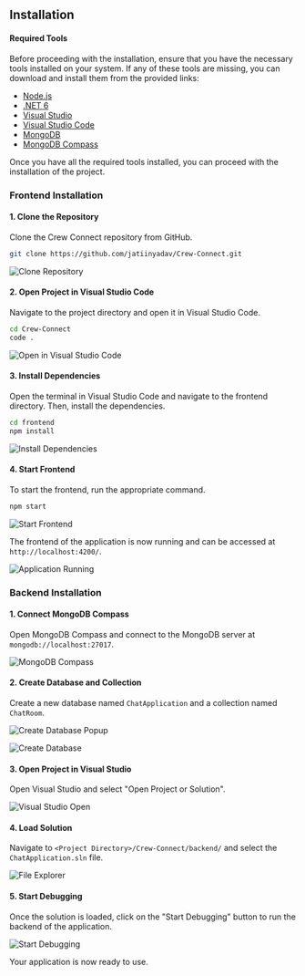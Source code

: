 ## Installation

#### Required Tools

Before proceeding with the installation, ensure that you have the necessary tools installed on your system. If any of these tools are missing, you can download and install them from the provided links:

- [Node.js](https://nodejs.org/en/download)
- [.NET 6](https://dotnet.microsoft.com/en-us/download/dotnet/thank-you/sdk-6.0.421-windows-x64-installer)
- [Visual Studio](https://code.visualstudio.com/Download)
- [Visual Studio Code](https://visualstudio.microsoft.com/downloads/)
- [MongoDB](https://www.mongodb.com/try/download/community)
- [MongoDB Compass](https://www.mongodb.com/try/download/compass)

Once you have all the required tools installed, you can proceed with the installation of the project.

### Frontend Installation

#### 1. Clone the Repository

Clone the Crew Connect repository from GitHub.
```bash
git clone https://github.com/jatiinyadav/Crew-Connect.git
```

![Clone Repository](./images/installation/step-1.png)

#### 2. Open Project in Visual Studio Code

Navigate to the project directory and open it in Visual Studio Code.
```bash
cd Crew-Connect
code .
```

![Open in Visual Studio Code](./images/installation/step-2.png)

#### 3. Install Dependencies

Open the terminal in Visual Studio Code and navigate to the frontend directory. Then, install the dependencies.
```bash
cd frontend
npm install
```

![Install Dependencies](./images/installation/step-3.png)

#### 4. Start Frontend

To start the frontend, run the appropriate command.
```bash
npm start
```

![Start Frontend](./images/installation/step-4.png)

The frontend of the application is now running and can be accessed at `http://localhost:4200/`.

![Application Running](./images/installation/step-5.png)

### Backend Installation

#### 1. Connect MongoDB Compass

Open MongoDB Compass and connect to the MongoDB server at `mongodb://localhost:27017`.

![MongoDB Compass](./images/installation/BE-step-1.png)

#### 2. Create Database and Collection

Create a new database named `ChatApplication` and a collection named `ChatRoom`.

![Create Database Popup](./images/installation/BE-step-2.2.png)

![Create Database](./images/installation/BE-step-2.1.png)


#### 3. Open Project in Visual Studio

Open Visual Studio and select "Open Project or Solution".

![Visual Studio Open](./images/installation/BE-step-3.png)

#### 4. Load Solution

Navigate to `<Project Directory>/Crew-Connect/backend/` and select the `ChatApplication.sln` file.

![File Explorer](./images/installation/BE-step-4.png)

#### 5. Start Debugging

Once the solution is loaded, click on the "Start Debugging" button to run the backend of the application.

![Start Debugging](./images/installation/BE-step-5.png)

Your application is now ready to use.
